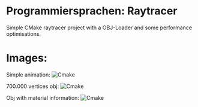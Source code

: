 Programmiersprachen: Raytracer
===========
Simple CMake raytracer project with a OBJ-Loader and some performance optimisations.

Images:
========================
Simple animation:
![Cmake](https://github.com/AnBenLa/programmiersprachen-raytracer/tree/master/images/animation_rotation_spheres_more_refl.gif?raw=true)

700.000 vertices obj:
![Cmake](https://github.com/AnBenLa/programmiersprachen-raytracer/tree/master/images/bb_700_000_vertices_hd.jpg?raw=true)

Obj with material information:
![Cmake](https://github.com/AnBenLa/programmiersprachen-raytracer/tree/master/images/correct_blender_import.png?raw=true)
